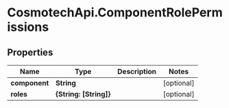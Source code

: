 # CosmotechApi.ComponentRolePermissions

## Properties

Name | Type | Description | Notes
------------ | ------------- | ------------- | -------------
**component** | **String** |  | [optional] 
**roles** | **{String: [String]}** |  | [optional] 


